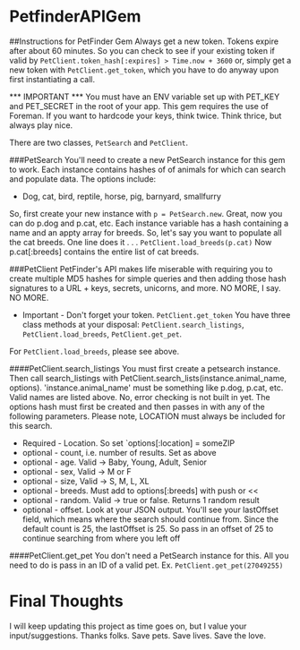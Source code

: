 PetfinderAPIGem
===============

##Instructions for PetFinder Gem
Always get a new token.  Tokens expire after about 60 minutes.  So you can check to see if your existing token if valid by `PetClient.token_hash[:expires] > Time.now + 3600` or, simply get a new token with `PetClient.get_token`, which you have to do anyway upon first instantiating a call.

*** <bold> IMPORTANT </bold> *** You must have an ENV variable set up with PET_KEY and PET_SECRET in the root of your app.  This gem requires the use of Foreman. If you want to hardcode your keys, think twice. Think thrice, but always play nice.

There are two classes, `PetSearch` and `PetClient`.

###PetSearch
You'll need to create a new PetSearch instance for this gem to work.  Each instance contains hashes of of animals for which can search and populate data.  The options include:

* Dog, cat, bird, reptile, horse, pig, barnyard, smallfurry

So, first create your new instance with `p = PetSearch.new`.  Great, now you can do p.dog and p.cat, etc.  Each instance variable has a hash containing a name and an appty array for breeds.  So, let's say you want to populate all the cat breeds. One line does it . . .
`PetClient.load_breeds(p.cat)`
Now p.cat[:breeds] contains the entire list of cat breeds.

###PetClient
PetFinder's API makes life miserable with requiring you to create multiple MD5 hashes for simple queries and then adding those hash signatures to a URL + keys, secrets, unicorns, and more.  NO MORE, I say.  NO MORE.

* Important - Don't forget your token. `PetClient.get_token` You have three class methods at your disposal: `PetClient.search_listings`, `PetClient.load_breeds`, `PetClient.get_pet`.

For `PetClient.load_breeds`, please see above.

####PetClient.search_listings
You must first create a petsearch instance.  Then call search_listings with PetClient.search_lists(instance.animal_name, options).  'instance.animal_name' must be something like p.dog, p.cat, etc.  Valid names are listed above.  No, error checking is not built in yet. The options hash must first be created and then passes in with any of the following parameters.   Please note, LOCATION must always be included for this search.

* Required - Location. So set `options[:location] = someZIP
* optional - count, i.e. number of results. Set as above
* optional - age.  Valid -> Baby, Young, Adult, Senior
* optional - sex, Valid -> M or F
* optional - size, Valid -> S, M, L, XL
* optional - breeds.  Must add to options[:breeds] with push or <<
* optional - random. Valid -> true or false.  Returns 1 random result
* optional - offset.  Look at your JSON output.  You'll see your lastOffset field, which means where the search should continue from.  Since the default count is 25, the lastOffset is 25.  So pass in an offset of 25 to continue searching from where you left off

####PetClient.get_pet
You don't need a PetSearch instance for this.  All you need to do is pass in an ID of a valid pet.  Ex. `PetClient.get_pet(27049255)`

# Final Thoughts

I will keep updating this project as time goes on, but I value your input/suggestions.  Thanks folks.  Save pets.  Save lives.  Save the love.
